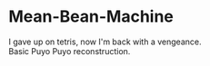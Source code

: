 # Mean-Bean-Machine

I gave up on tetris, now I'm back with a vengeance.  
Basic Puyo Puyo reconstruction.

